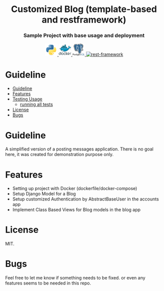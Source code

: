 <div align="center">
<h1 align="center">Customized Blog (template-based and restframework)</h1>
<h3 align="center">Sample Project with base usage and deployment</h3>
</div>
<p align="center">
<a href="https://www.python.org" target="_blank"> <img src="https://raw.githubusercontent.com/devicons/devicon/master/icons/python/python-original.svg" alt="python" width="40" height="40"/> </a>
<a href="https://www.docker.com/" target="_blank"> <img src="https://raw.githubusercontent.com/devicons/devicon/master/icons/docker/docker-original-wordmark.svg" alt="docker" width="40" height="40"/> </a>
<a href="https://www.postgresql.org" target="_blank"> <img src="https://raw.githubusercontent.com/devicons/devicon/master/icons/postgresql/postgresql-original-wordmark.svg" alt="postgresql" width="40" height="40"/> </a>
<a href="https://www.django-rest-framework.org/" target="_blank"> <img src="https://img.icons8.com/?size=100&id=79865&format=png&color=000000" alt="rest-framework" width="40" height="40"/> </a>

</p>

# Guideline
- [Guideline](#Guideline)
- [Features](#goal)
- [Testing Usage](#testing-usage)
  - [running all tests](#running-all-tests)
- [License](#license)
- [Bugs](#bugs)



# Guideline
A simplified version of a posting messages application. There is no goal here, it was created for demonstration purpose only.




# Features
- Setting up project with Docker (dockerfile/docker-compose)
- Setup Django Model for a Blog 
- Setup customized Authentication by AbstractBaseUser in the accounts app
- Implement Class Based Views for Blog models in the blog app
# License
MIT.


# Bugs
Feel free to let me know if something needs to be fixed. or even any features seems to be needed in this repo.
